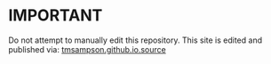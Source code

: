 # IMPORTANT
Do not attempt to manually edit this repository. This site is edited and published via: [tmsampson.github.io.source](https://github.com/tmsampson/tmsampson.github.io.source)

